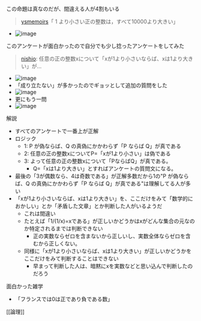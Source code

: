 
この命題は真なのだが、間違える人が4割もいる
>  [ysmemoirs](https://twitter.com/ysmemoirs/status/1392786541269831681?s=21)「 1 より小さい正の整数は，すべて10000より大きい」
- ![image](https://gyazo.com/66fbe7eaad29aee9d89a18bb727c5f79/thumb/1000)

このアンケートが面白かったので自分でも少し捻ったアンケートをしてみた
> [nishio](https://twitter.com/nishio/status/1393264103867568128): 任意の正の整数xについて「xが1より小さいならば、xは1より大きい」が…
- ![image](https://gyazo.com/b4c4e17ce2708962c69d9e1a4ad2fbce/thumb/1000)
- 「成り立たない」が多かったのでギョッとして追加の質問をした
- ![image](https://gyazo.com/745475a27f247d7c86e2df0cf6ea4caf/thumb/1000)
- 更にもう一問
- ![image](https://gyazo.com/443db05ce58c9af883355e87295e7070/thumb/1000)

解説
- すべてのアンケートで一番上が正解
- ロジック
    - 1: P が偽ならば、Q の真偽にかかわらず「P ならば Q」が真である
    - 2: 任意の正の整数xについてP=「xが1より小さい」は偽である
    - 3: よって任意の正の整数xについて「PならばQ」が真である。
        - Q=「xは1より大きい」とすればアンケートの質問文になる。
- 最後の「3が偶数なら、4は奇数である」が正解多数だから1の"P が偽ならば、Q の真偽にかかわらず「P ならば Q」が真である"は理解してる人が多い
- 「xが1より小さいならば、xは1より大きい」を、ここだけをみて「数学的におかしい」とか「矛盾した文章」とか判断した人がいるようだ
    - これは間違い
    - たとえば「1/(1/x)=xである」が正しいかどうかはxがどんな集合の元なのか特定されるまでは判断できない
        - 正の実数ならゼロを含まないから正しいし、実数全体ならゼロを含むから正しくない。
    - 同様に「xが1より小さいならば、xは1より大きい」が正しいかどうかをここだけをみて判断することはできない
        - 早まって判断した人は、暗黙にxを実数などと思い込んで判断したのだろう


面白かった雑学
- 「フランスでは0は正であり負である数」

[[論理]]
